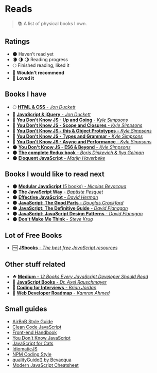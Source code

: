 # Reads

> :books: A list of physical books I own.

## Ratings

- 🌑 Haven't read yet
- 🌘 🌗 🌖 Reading progress
- 🌕 Finished reading, liked it
- 🌝 **Wouldn't recommend**
- 🌟 **Loved it**

## Books I have 

- 🌕 [<b>HTML & CSS</b> - <i>Jon Duckett</i>](https://goo.gl/YGwA6y)
- 🌟 [<b>JavaScript & jQuery</b> - <i>Jon Duckett</i>](https://goo.gl/U2Evse)
- 🌟 [<b>You Don't Know JS - Up and Going</b> -  <i>Kyle Simpsons</i>](https://goo.gl/dsVt9t)
- 🌟 [<b>You Don't Know JS - Scope and Closures</b> -  <i>Kyle Simpsons</i>](https://goo.gl/92UEXq)
- 🌟 [<b>You Don't Know JS - this & Object Prototypes</b> -  <i>Kyle Simpsons</i>](https://goo.gl/Rpv7sr)
- 🌟 [<b>You Don't Know JS - Types and Grammar</b> -  <i>Kyle Simpsons</i>](https://goo.gl/scgKgk)
- 🌟 [<b>You Don't Know JS - Async and Performance</b> -  <i>Kyle Simpsons</i>](https://goo.gl/RMzTzK)
- 🌑 [<b>You Don't Know JS - ES6 & Beyond</b> -  <i>Kyle Simpsons</i>](https://goo.gl/pYjtv9)
- 🌑 [<b>The complete Redux book</b> -  <i>Boris Dinkevich & Ilya Gelman</i>](https://goo.gl/WmyULy)
- 🌑 [<b>Eloquent JavaScript</b> - <i>Marijn Haverbeke</i>](https://goo.gl/IHFH67)

## Books I would like to read next

- 🌑 [<b>Modular JavaScript</b> (5 books) - <i>Nicolas Bevacqua</i>](https://goo.gl/04ferO)
- 🌑 [<b>The JavaScript Way</b> - <i>Baptiste Pesquet</i>](https://goo.gl/JG3sHg)
- 🌑 [<b>Effective JavaScript</b> - <i>David Herman</i>](http://effectivejs.com)
- 🌑 [<b>JavaScript: The Good Parts</b> - <i>Douglas Crockford</i>](https://goo.gl/hKes2L)
- 🌑 [<b>JavaScript: The Definitive Guide</b> - <i>David Flanagan</i>](https://goo.gl/zsa06r)
- 🌑 [<b>JavaScript: JavaScript Design Patterns</b> - <i>David Flanagan</i>](https://goo.gl/2AsIwc)
- 🌑 [<b>Don't Make Me Think</b> - <i>Steve Krug</i>](https://goo.gl/rrIw0v)

## Lot of Free Books

- 🆓 [<b>JSbooks</b> - <i>The best free JavaScript resources</i>](http://jsbooks.revolunet.com)

## Other stuff related

- ☘ [<b>Medium</b> - <i>12 Books Every JavaScript Developer Should Read</i>](https://medium.com/javascript-scene/12-books-every-javascript-developer-should-read-9da76157fb3#.3z9dzgjn9)
- 📖 [<b>JavaScript Books</b> - <i>Dr. Axel Rauschmayer</i>](http://exploringjs.com)
- 📖 [<b>Coding for Interviews</b> - <i>Brian Jordan</i>](http://codingforinterviews.com/books)
- 📖 [<b>Web Developer Roadmap</b> - <i>Kamran Ahmed</i>](https://github.com/kamranahmedse/developer-roadmap)

## Small guides

* [AirBnB Style Guide](https://github.com/airbnb/javascript)
* [Clean Code JavaScript](https://github.com/ryanmcdermott/clean-code-javascript)
* [Front-end Handbook](https://github.com/FrontendMasters/front-end-handbook-2017)
* [You Don't Know JavaScript](https://github.com/getify/You-Dont-Know-JS)
* [JavaScript for Cats](http://jsforcats.com)
* [IdiomaticJS](https://github.com/rwaldron/idiomatic.js)
* [NPM Coding Style](https://docs.npmjs.com/misc/coding-style)
* [qualityGuide() by Bevacqua](https://github.com/bevacqua/js)
* [Modern JavaScript Cheatsheet](https://github.com/mbeaudru/modern-js-cheatsheet)
